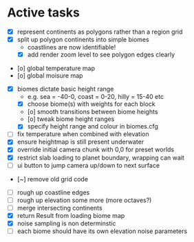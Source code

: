 # Active tasks

* [X] represent continents as polygons rather than a region grid
* [X] split up polygon continents into simple biomes
	* coastlines are now identifiable!
	* [X] add render zoom level to see polygon edges clearly
* [o] global temperature map
* [o] global moisure map
* [X] biomes dictate basic height range
	* e.g. sea = -40-0, coast = 0-20, hilly = 15-40 etc
	* [X] choose biome(s) with weights for each block
	* [o] smooth transitions between biome heights
	* [o] tweak biome height ranges
	* [X] specify height range and colour in biomes.cfg
* [ ] fix temperature when combined with elevation
* [X] ensure heightmap is still present underwater
* [X] override initial camera chunk with 0,0 for preset worlds
* [X] restrict slab loading to planet boundary, wrapping can wait
* [ ] ui button to jump camera up/down to next surface
* [~] remove old grid code
* [ ] rough up coastline edges
* [ ] rough up elevation some more (more octaves?)
* [ ] merge intersecting continents
* [X] return Result from loading biome map
* [X] noise sampling is non determinstic
* [ ] each biome should have its own elevation noise parameters
